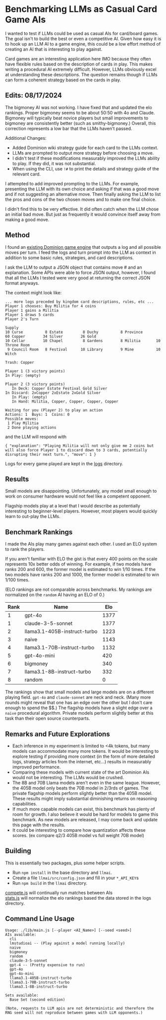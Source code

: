 # Benchmarking LLMs as Casual Card Game AIs

I wanted to test if LLMs could be used as casual AIs for card/board games. The goal isn't to build the best or even a competitive AI. Given how easy it is to hook up an LLM AI to a game engine, this could be a low effort method of creating an AI that is interesting to play against.

Card games are an interesting application here IMO because they often have flexible rules based on the description of cards in play. This makes writing a procedural AI extremely difficult. However, LLMs obviously excel at understanding these descriptions. The question remains though if LLMs can form a coherent strategy based on the cards in play.

## Edits: 08/17/2024
The bigmoney AI was not working. I have fixed that and updated the elo rankings. Proper bigmoney seems to be about 50:50 with 4o and Claude. Bigmoney will typically beat novice players but small improvements to bigmoney are consistently better (such as smithy-bigmoney.) Overall, this correction represents a low bar that the LLMs haven't passed.

Additional Changes:
* Added Dominion wiki strategy guide for each card to the LLMs context.
* LLMs are prompted to output more strategy before choosing a move.
* I didn't test if these modifications measurably improved the LLMs ability to play. If they did, it was not substantial.
* When using the CLI, use `!#` to print the details and strategy guide of the relevant card.

I attempted to add improved prompting to the LLMs. For example, presenting the LLM with its own choice and asking if that was a good move and if not suggesting an alternative move. Then finally asking the LLM to list the pros and cons of the two chosen moves and to make one final choice.

I didn't find this to be very effective. It did often catch when the LLM chose an initial bad move. But just as frequently it would convince itself away from making a good move. 

## Method

I found an [existing Dominion game engine](https://github.com/andrewrk/dominion) that outputs a log and all possible moves per turn. I feed the logs and turn prompt into the LLM as context in addition to some basic rules, strategies, and card descriptions.

I ask the LLM to output a JSON object that contains move # and an explanation. Some APIs were able to force JSON output, however, I found that all the LLMs I tested were very good at returning the correct JSON format anyways.

The context might look like:
```
... more logs preceded by kingdom card descriptions, rules, etc ...
Player 1 chooses: Buy Militia for 4 coins
Player 1 gains a Militia
Player 1 draws 5 cards
Player 2's Turn

Supply
10 Curse          8 Estate         8 Duchy          8 Province    
60 Copper        34 Silver        26 Gold        
10 Cellar        10 Chapel         8 Gardens        8 Militia       10 Throne Room 
 9 Council Room   8 Festival      10 Library        9 Mine          10 Witch       

Trash: Copper

Player 1 (3 victory points)
In Play: (empty)

Player 2 (3 victory points)
   In Deck: Copper Estate Festival Gold Silver
In Discard: 2xCopper 2xEstate 2xGold Silver
   In Play: (empty)
   In Hand: Militia, Copper, Copper, Copper, Copper

Waiting for you (Player 2) to play an action
Actions: 1  Buys: 1  Coins: 0
Possible moves:
 1 Play Militia
 2 Done playing actions
```
and the LLM will respond with
```
{ "explanation": "Playing Militia will not only give me 2 coins but will also force Player 1 to discard down to 3 cards, potentially disrupting their next turn.", "move": 1 }
```

Logs for every game played are kept in the [logs](./logs/) directory.

## Results

Small models are disappointing. Unfortunately, any model small enough to work on consumer hardware would not feel like a competent opponent.

Flagship models play at a level that I would describe as potentially interesting to beginner-level players. However, most players would quickly learn to out-play the LLMs.

## Benchmark Rankings

I made the AIs play many games against each other. I used an ELO system to rank the players.

If you aren't familiar with ELO the gist is that every 400 points on the scale represents 10x better odds of winning. For example, if two models have ranks 200 and 600, the former model is estimated to win 1/10 times. If the two models have ranks 200 and 1000, the former model is estimated to win 1/100 times.

(ELO rankings are not comparable across benchmarks. My rankings are normalized on the `random` AI having an ELO of 0.)

| Rank | Name                          | Elo  |
|------|-------------------------------|------|
| 1    | gpt-4o                        | 1377 |
| 1    | claude-3-5-sonnet             | 1377 |
| 2    | llama3.1-405B-instruct-turbo  | 1223 |
| 3    | naive                         | 1143 |
| 4    | llama3.1-70B-instruct-turbo   | 1132 |
| 5    | gpt-4o-mini                   | 420  |
| 6    | bigmoney                      | 340  |
| 7    | llama3.1-8B-instruct-turbo    | 332  |
| 8    | random                        | 0    |

The rankings show that small models and large models are on a different playing field. `gpt-4o` and `claude-sonnet` are neck and neck. (Many more rounds might reveal that one has an edge over the other but I don't care enough to spend the $$.) The flagship models have a slight edge over a `naive` procedural algorithm. Private models perform slightly better at this task than their open source counterparts.

## Remarks and Future Explorations
* Each inference in my experiment is limited to <4k tokens, but many models can accommodate many more tokens. It would be interesting to explore testing if providing more context (in the form of more detailed logs, strategy articles from the internet, etc...) results in measurably improved performance.
* Comparing these models with current state of the art Dominion AIs would not be interesting. The LLMs would be crushed.
* The 8B and 70B Llama models aren't even in the same league. However, the 405B model only beats the 70B model in 2/3rds of games. The private flagship models perform slightly better than the 405B model. These results might imply substantial diminishing returns on reasoning capabilities.
* If much more capable models can exist, this benchmark has plenty of room for growth. I also believe it would be hard for models to game this benchmark. As new models are released, I may come back and update this page with the results.
* It could be interesting to compare how quantization affects these scores. (ex compare q2/3 405B model vs full weight 70B model) 

## Building
This is essentially two packages, plus some helper scripts.
* Run `npm install` in the base directory and `llmai`. 
* Create a file `llmai/src/config.json` and fill in your `*_API_KEY`s
* Run `npm build` in the `llmai` directory.


[compete.js](compete.js) will continually run matches between AIs<br>
[stats.js](stats.js) will normalize the elo rankings based the data stored in the logs directory.

## Command Line Usage
```
Usage: ./lib/main.js [--player <AI_Name>] [--seed <seed>]
AIs available:
  cli
  lmstudioai -- (Play against a model running locally)
  naive
  bigmoney
  random
  claude-3-5-sonnet
  gpt-4 -- (Pretty expensive to run)
  gpt-4o
  gpt-4o-mini
  llama3.1-405B-instruct-turbo
  llama3.1-70B-instruct-turbo
  llama3.1-8B-instruct-turbo
  
Sets available:
  Base Set (second edition)

(Note, requests to LLM apis are not deterministic and therefore the RNG seed will not reproduce between games with LLM opponents.)
```
